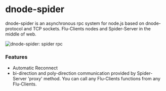 # dnode-spider

dnode-spider is an asynchronous rpc system for node.js based on dnode-protocol and TCP sockets. Flu-Clients nodes and Spider-Server in the middle of web.

![dnode-spider: spider rpc](http://s21.postimg.org/mjn87vw2v/dnode_spider.jpg)

### Features
* Automatic Reconnect
* bi-direction and poly-direction communication provided by Spider-Server 'proxy' method. You can call any Flu-Clients functions from any Flu-Clients.

